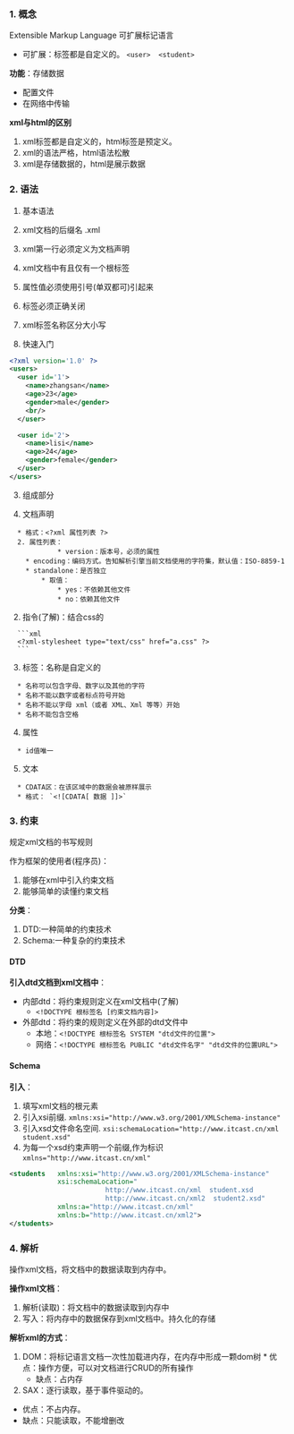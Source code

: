 ### 1. 概念

Extensible Markup Language 可扩展标记语言

* 可扩展：标签都是自定义的。 `<user>  <student>`

**功能**：存储数据

* 配置文件
* 在网络中传输

**xml与html的区别**

1.  xml标签都是自定义的，html标签是预定义。
2.  xml的语法严格，html语法松散
3.  xml是存储数据的，html是展示数据

### 2. 语法

1.  基本语法

   1.  xml文档的后缀名 .xml
   2.  xml第一行必须定义为文档声明
   3.  xml文档中有且仅有一个根标签
   4.  属性值必须使用引号(单双都可)引起来
   5.  标签必须正确关闭
   6.  xml标签名称区分大小写

2.  快速入门

   ```xml
   <?xml version='1.0' ?>
   <users>
     <user id='1'>
       <name>zhangsan</name>
       <age>23</age>
       <gender>male</gender>
       <br/>
     </user>
   
     <user id='2'>
       <name>lisi</name>
       <age>24</age>
       <gender>female</gender>
     </user>
   </users>
   ```

3.  组成部分

   1.  文档声明

      * 格式：<?xml 属性列表 ?>
      2. 属性列表：
      			* version：版本号，必须的属性
      	* encoding：编码方式。告知解析引擎当前文档使用的字符集，默认值：ISO-8859-1
      	* standalone：是否独立
      		* 取值：
      			* yes：不依赖其他文件
      			* no：依赖其他文件

   2.  指令(了解)：结合css的

      ```xml
      <?xml-stylesheet type="text/css" href="a.css" ?>
      ```

   3.  标签：名称是自定义的

      * 名称可以包含字母、数字以及其他的字符 
      * 名称不能以数字或者标点符号开始 
      * 名称不能以字母 xml（或者 XML、Xml 等等）开始 
      * 名称不能包含空格 

   4.  属性 

      * id值唯一

   5.  文本

      * CDATA区：在该区域中的数据会被原样展示
      * 格式： `<![CDATA[ 数据 ]]>`

### 3. 约束

规定xml文档的书写规则

作为框架的使用者(程序员)：
1.  能够在xml中引入约束文档
2.  能够简单的读懂约束文档

**分类**：

1.  DTD:一种简单的约束技术
2. Schema:一种复杂的约束技术

#### DTD

 **引入dtd文档到xml文档中**：

* 内部dtd：将约束规则定义在xml文档中(了解)
  * `<!DOCTYPE 根标签名 [约束文档内容]>`
* 外部dtd：将约束的规则定义在外部的dtd文件中
  * 本地：`<!DOCTYPE 根标签名 SYSTEM "dtd文件的位置">`
  * 网络：`<!DOCTYPE 根标签名 PUBLIC "dtd文件名字" "dtd文件的位置URL">`

#### Schema

 **引入**：

1.  填写xml文档的根元素
2.  引入xsi前缀.  `xmlns:xsi="http://www.w3.org/2001/XMLSchema-instance"`
3.  引入xsd文件命名空间.  `xsi:schemaLocation="http://www.itcast.cn/xml  student.xsd"`
4.  为每一个xsd约束声明一个前缀,作为标识  `xmlns="http://www.itcast.cn/xml"` 

```xml
<students   xmlns:xsi="http://www.w3.org/2001/XMLSchema-instance"
			xsi:schemaLocation="
			 			http://www.itcast.cn/xml  student.xsd
			 			http://www.itcast.cn/xml2  student2.xsd"
			xmlns:a="http://www.itcast.cn/xml"
			xmlns:b="http://www.itcast.cn/xml2">
</students>
```

### 4. 解析

操作xml文档，将文档中的数据读取到内存中。

**操作xml文档**：

1.  解析(读取)：将文档中的数据读取到内存中
2.  写入：将内存中的数据保存到xml文档中。持久化的存储

**解析xml的方式**：

1. DOM：将标记语言文档一次性加载进内存，在内存中形成一颗dom树
			* 优点：操作方便，可以对文档进行CRUD的所有操作
	* 缺点：占内存
2. SAX：逐行读取，基于事件驱动的。
  * 优点：不占内存。
  * 缺点：只能读取，不能增删改